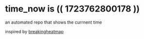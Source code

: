 # time_now is (( 1723762800178 ))

an automated repo that shows the currnent time

inspired by [breakingheatmap](https://github.com/breakingheatmap/breakingheatmap)